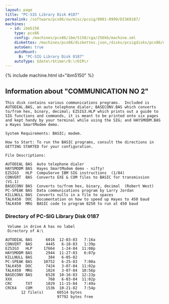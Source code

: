```yaml
---
layout: page
title: "PC-SIG Library Disk #187"
permalink: /software/pcx86/sw/misc/pcsig/0001-0999/DISK0187/
machines:
  - id: ibm5150
    type: pcx86
    config: /machines/pcx86/ibm/5150/cga/256kb/machine.xml
    diskettes: /machines/pcx86/diskettes.json,/disks/pcsigdisks/pcx86/diskettes.json
    autoGen: true
    autoMount:
      B: "PC-SIG Library Disk 0187"
    autoType: $date\r$time\rB:\rDIR\r
---
```


{% include machine.html id="ibm5150" %}

## Information about "COMMUNICATION NO 2"

    This disk contains various communications programs.  Included is
    AUTODIAL.BAS, an auto telephone dialer; BASECONV.BAS which converts
    to/from hex, binary, decimal; EZSIG3.HLP which prints out a guide to
    SIG functions and commands, it is meant to be printed onto six pages
    and kept handy by your terminal while using the SIG; and HAYSMODM.BAS
    a Hayes SmartModem demo.
    
    System Requirements: BASIC; modem.
    
    How to Start: To run the BASIC programs, consult the directions in
    GETTING STARTED for your configuration.
    
    File Descriptions:
    
    AUTODIAL BAS  Auto telephone dialer
    HAYSMODM BAS  Hayes SmartModem demo - nifty!
    EZSIG3   HLP  CompuServe IBM SIG instructions  (1/84)
    CONVERT  BAS  Converts EXE & COM files to BASIC for transmission (V1.1)
    BASECONV BAS  Converts to/from hex, binary, decimal  (Robert West)
    PC-SPEAK BAS  Data communications program by Larry Jordan
    KILLNULL BAS  Converts nulls in a file to spaces
    TALK450  DOC  Documentation on how to speed up Hayes to 450 baud
    TALK450  MRG  BASIC code to program 8250 to run at 450 baud

### Directory of PC-SIG Library Disk 0187

     Volume in drive A has no label
     Directory of A:\

    AUTODIAL BAS      6016  12-03-83   7:16a
    CONVERT  BAS      4445   6-18-83   1:39p
    EZSIG3   HLP     17664   1-24-84  11:08p
    HAYSMODM BAS      2944  11-27-83   6:07p
    KILLNULL BAS       384   6-05-82
    PC-SPEAK BAS     10752   6-25-83   7:00a
    TALK450  DOC      7424   3-07-84  11:02p
    TALK450  MRG      1024   3-07-84  10:56p
    BASECONV BAS      6528  10-16-83  12:23p
    XXX                768   6-03-84  11:02p
    CRC      TXT      1029  11-15-84   7:49a
    CRCK4    COM      1536  10-21-82   7:54p
           12 file(s)      60514 bytes
                           97792 bytes free
